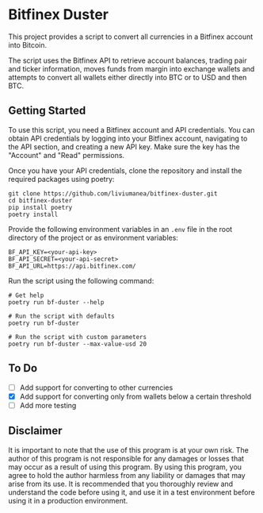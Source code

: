 # Bitfinex Duster
This project provides a script to convert all currencies in a Bitfinex account into Bitcoin. 

The script uses the Bitfinex API to retrieve account balances, trading pair and ticker information, moves funds from margin into exchange wallets and attempts to convert all wallets either directly into BTC or to USD and then BTC.

## Getting Started

To use this script, you need a Bitfinex account and API credentials. You can obtain API credentials by logging into your Bitfinex account, navigating to the API section, and creating a new API key. Make sure the key has the "Account" and "Read" permissions.

Once you have your API credentials, clone the repository and install the required packages using poetry:

```shell
git clone https://github.com/liviumanea/bitfinex-duster.git
cd bitfinex-duster
pip install poetry
poetry install
```

Provide the following environment variables in an `.env` file in the root directory of the project or as environment variables:

```
BF_API_KEY=<your-api-key>
BF_API_SECRET=<your-api-secret>
BF_API_URL=https://api.bitfinex.com/
```

Run the script using the following command:

```shell
# Get help
poetry run bf-duster --help

# Run the script with defaults
poetry run bf-duster

# Run the script with custom parameters
poetry run bf-duster --max-value-usd 20
```

## To Do
- [ ] Add support for converting to other currencies
- [X] Add support for converting only from wallets below a certain threshold
- [ ] Add more testing

## Disclaimer
It is important to note that the use of this program is at your own risk. The author of this program is not responsible for any damages or losses that may occur as a result of using this program. By using this program, you agree to hold the author harmless from any liability or damages that may arise from its use. It is recommended that you thoroughly review and understand the code before using it, and use it in a test environment before using it in a production environment.

